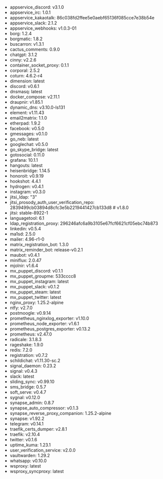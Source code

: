 * appservice_discord: v3.1.0
* appservice_irc: 1.0.1
* appservice_kakaotalk: 86c038fd2ffee5e0aebf65136f085cce7e38b54e
* appservice_slack: 2.1.2
* appservice_webhooks: v1.0.3-01
* borg: 1.2.4
* borgmatic: 1.8.2
* buscarron: v1.3.1
* cactus_comments: 0.9.0
* chatgpt: 3.1.2
* cinny: v2.2.6
* container_socket_proxy: 0.1.1
* corporal: 2.5.2
* coturn: 4.6.2-r4
* dimension: latest
* discord: v0.6.1
* dnsmasq: latest
* docker_compose: v2.11.1
* draupnir: v1.85.1
* dynamic_dns: v3.10.0-ls131
* element: v1.11.43
* email2matrix: 1.1.0
* etherpad: 1.9.2
* facebook: v0.5.0
* gmessages: v0.1.0
* go_neb: latest
* googlechat: v0.5.0
* go_skype_bridge: latest
* gotosocial: 0.11.0
* grafana: 10.1.1
* hangouts: latest
* heisenbridge: 1.14.5
* honoroit: v0.9.19
* hookshot: 4.4.1
* hydrogen: v0.4.1
* instagram: v0.3.0
* jitsi_ldap: "3"
* jitsi_prosody_auth_user_verification_repo: 2839499cb03894d8cfc3e5b2219441427cb133d8 # v1.8.0
* jitsi: stable-8922-1
* languagetool: 6.1
* ldap_registration_proxy: 296246afc6a9b3105e67fcf6621cf05ebc74b873
* linkedin: v0.5.4
* ma1sd: 2.5.0
* mailer: 4.96-r1-0
* matrix_registration_bot: 1.3.0
* matrix_reminder_bot: release-v0.2.1
* maubot: v0.4.1
* miniflux: 2.0.47
* mjolnir: v1.6.4
* mx_puppet_discord: v0.1.1
* mx_puppet_groupme: 533cccc8
* mx_puppet_instagram: latest
* mx_puppet_slack: v0.1.2
* mx_puppet_steam: latest
* mx_puppet_twitter: latest
* nginx_proxy: 1.25.2-alpine
* ntfy: v2.7.0
* postmoogle: v0.9.14
* prometheus_nginxlog_exporter: v1.10.0
* prometheus_node_exporter: v1.6.1
* prometheus_postgres_exporter: v0.13.2
* prometheus: v2.47.0
* radicale: 3.1.8.3
* rageshake: 1.9.0
* redis: 7.2.0
* registration: v0.7.2
* schildichat: v1.11.30-sc.2
* signal_daemon: 0.23.2
* signal: v0.4.3
* slack: latest
* sliding_sync: v0.99.10
* sms_bridge: 0.5.7
* soft_serve: v0.4.7
* sygnal: v0.12.0
* synapse_admin: 0.8.7
* synapse_auto_compressor: v0.1.3
* synapse_reverse_proxy_companion: 1.25.2-alpine
* synapse: v1.92.2
* telegram: v0.14.1
* traefik_certs_dumper: v2.8.1
* traefik: v2.10.4
* twitter: v0.1.6
* uptime_kuma: 1.23.1
* user_verification_service: v2.0.0
* vaultwarden: 1.29.2
* whatsapp: v0.10.0
* wsproxy: latest
* wsproxy_syncproxy: latest
